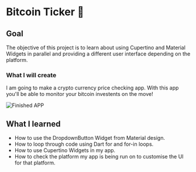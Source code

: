 # Bitcoin Ticker 🤑

## Goal
The objective of this project is to learn about using Cupertino and Material Widgets in parallel and providing a different user interface depending on the platform.

### What I will create
I am going to make a crypto currency price checking app. With this app you'll be able to monitor your bitcoin investents on the move!

![Finished APP](https://github.com/londonappbrewery/Images/blob/master/bitcoin-flutter-demo.gif)

## What I learned
- How to use the DropdownButton Widget from Material design.
- How to loop through code using Dart for and for-in loops.
- How to use Cupertino Widgets in my app.
- How to check the platform my app is being run on to customise the UI for that platform.
